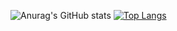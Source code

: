 ![Anurag's GitHub stats](https://github-readme-stats.vercel.app/api?username=Nanogy98&show_icons=true&theme=merko)
[![Top Langs](https://github-readme-stats.vercel.app/api/top-langs/?username=Nanogy98&&layout=compact)](https://github.com/anuraghazra/github-readme-stats)

